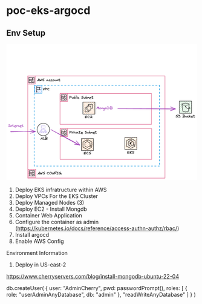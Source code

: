 # poc-eks-argocd

## Env Setup
![diagram](diagram.png)


1. Deploy EKS infratructure within AWS
2. Deploy VPCs For the EKS Cluster
3. Deploy Managed Nodes (3)
4. Deploy EC2 - Install Mongdb
5. Container Web Application 
6. Configure the container as admin (https://kubernetes.io/docs/reference/access-authn-authz/rbac/)
7. Install argocd 
8. Enable AWS Config


Environment Information

1. Deploy in US-east-2


https://www.cherryservers.com/blog/install-mongodb-ubuntu-22-04

db.createUser(
  {
    user: "AdminCherry",
    pwd: passwordPrompt(),
    roles: [ { role: "userAdminAnyDatabase", db: "admin" }, "readWriteAnyDatabase" ]
 }
)